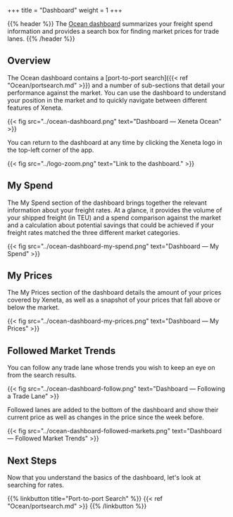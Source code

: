 +++
title = "Dashboard"
weight = 1
+++

{{% header %}} The <a href="https://app.xeneta.com/ocean/dashboard" target="_blank">Ocean dashboard</a> summarizes your freight spend information and provides a search box for finding market prices for trade lanes. {{% /header %}}

## Overview

The Ocean dashboard contains a [port-to-port search]({{< ref "Ocean/portsearch.md" >}}) and a number of sub-sections that detail your performance against the market. You can use the dashboard to understand your position in the market and to quickly navigate between different features of Xeneta.

{{< fig src="../ocean-dashboard.png" text="Dashboard — Xeneta Ocean" >}}

You can return to the dashboard at any time by clicking the Xeneta logo in the top-left corner of the app.

{{< fig src="../logo-zoom.png" text="Link to the dashboard." >}}

## My Spend 

The My Spend section of the dashboard brings together the relevant information about your freight rates. At a glance, it provides the volume of your shipped freight (in TEU) and a spend comparison against the market and a calculation about potential savings that could be achieved if your freight rates matched the three different market categories.

{{< fig src="../ocean-dashboard-my-spend.png" text="Dashboard — My Spend" >}}

## My Prices

The My Prices section of the dashboard details the amount of your prices covered by Xeneta, as well as a snapshot of your prices that fall above or below the market. 

{{< fig src="../ocean-dashboard-my-prices.png" text="Dashboard — My Prices" >}}

## Followed Market Trends

You can follow any trade lane whose trends you wish to keep an eye on from the search results.

{{< fig src="../ocean-dashboard-follow.png" text="Dashboard — Following a Trade Lane" >}}

Followed lanes are added to the bottom of the dashboard and show their current price as well as changes in the price since the week before.

{{< fig src="../ocean-dashboard-followed-markets.png" text="Dashboard — Followed Market Trends" >}}


## Next Steps

Now that you understand the basics of the dashboard, let's look at searching for rates.

{{% linkbutton title="Port-to-port Search" %}} {{< ref "Ocean/portsearch.md" >}} {{% /linkbutton %}}
